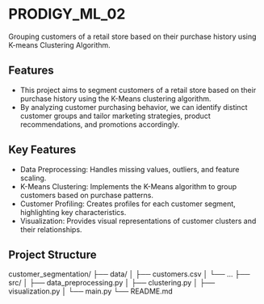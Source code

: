 # PRODIGY_ML_02

Grouping customers of a retail store based on their purchase history using K-means Clustering Algorithm.

## Features

  - This project aims to segment customers of a retail store based on their purchase history using the K-Means clustering algorithm.
  - By analyzing customer purchasing behavior, we can identify distinct customer groups and tailor marketing strategies, product recommendations, and promotions accordingly.


## Key Features
  - Data Preprocessing: Handles missing values, outliers, and feature scaling.
  - K-Means Clustering: Implements the K-Means algorithm to group customers based on purchase patterns.
  - Customer Profiling: Creates profiles for each customer segment, highlighting key characteristics.
  - Visualization: Provides visual representations of customer clusters and their relationships.

 
## Project Structure
customer_segmentation/
├── data/
│   ├── customers.csv
│   └── ...
├── src/
│   ├── data_preprocessing.py
│   ├── clustering.py
│   ├── visualization.py
│   └── main.py
└── README.md
